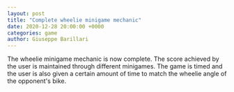 ```yaml
---  
layout: post  
title: "Complete wheelie minigame mechanic"  
date: 2020-12-28 20:00:00 +0000  
categories: game
author: Giuseppe Barillari  
---  
```

The wheelie minigame mechanic is now complete. The score achieved by the user is maintained through different minigames. The game is timed and the user is also given a certain amount of time to match the wheelie angle of the opponent's bike.
